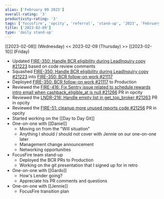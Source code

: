 ```yaml
---
alias: ['February 09 2023']
overall-rating: '3'
productivity-rating: '3'
tags: ['focusfire', 'opcity', 'referral', 'stand-up', '2023', 'February', 'Thursday']
title: ['2023-02-09']
type: 'daily stand-up'
---
```

[[2023-02-08]] (Wednesday) << 2023-02-09 (Thursday) >> [[2023-02-10]] (Friday)

- Updated [FIRE-350: Handle BCR eligibility during LeadInquiry copy #21223](https://github.com/Opcity/opcity/pull/21223) based on code review comments
- Squashed [FIRE-350: Handle BCR eligibility during LeadInquiry copy #21223](https://github.com/Opcity/opcity/pull/21223) into [FIRE-350: BCR follow-on work #21117](https://github.com/Opcity/opcity/pull/21117)
- Deployed [FIRE-350: BCR follow-on work #21117](https://github.com/Opcity/opcity/pull/21117) to Production
- Reviewed the [FIRE-416: Fix Sentry issue related to schedule rewards intro email when cashback_eligible_at is null #21266](https://github.com/Opcity/opcity/pull/21266) PR in opcity
- Reviewed the [LNDR-216: Handle empty list in get_top_broker #21263](https://github.com/Opcity/opcity/pull/21263) PR in opcity
- Reviewed the [FIRE-51: cleanup more unused reports code #21256](https://github.com/Opcity/opcity/pull/21256) PR in opcity
- Started working on the [[Day to Day Git]]
- One-on-one with [[Daniel]]
	- Moving on from the "Will situation"
	- Anything I should / should not cover with Jennie on our one-on-one later
	- Management change announcement
	- Networking opportunities
- FocusFire team stand-up
	- Deployed the BCR PRs to Production
	- Working on the git presentation that I signed up for in retro
- One-on-one with [[Gardo]]
	- How's Lender going?
	- Appreciate his PR comments and questions
- One-on-one with [[Jennie]]
	- FocusFire transition plan
